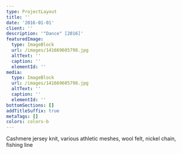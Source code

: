 ```yaml
---
type: ProjectLayout
title: ''
date: '2016-01-01'
client: ''
description: '"Dance" [2016]'
featuredImage:
  type: ImageBlock
  url: /images/141669605798.jpg
  altText: ''
  caption: ''
  elementId: ''
media:
  type: ImageBlock
  url: /images/141669605798.jpg
  altText: ''
  caption: ''
  elementId: ''
bottomSections: []
addTitleSuffix: true
metaTags: []
colors: colors-b
---
```

Cashmere jersey knit, various athletic meshes, wool felt, nickel chain, fishing line
